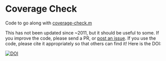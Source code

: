 # Coverage Check

Code to go along with [coverage-check.m](https://vsoch.github.io/2010/coverage-check-cov_check-m-alpha-release/)

This has not been updated since ~2011, but it should be useful to some. If you improve the code, please send a PR, or [post an issue](https://www.github.com/vsoch/coverage-check). If you use the code, please cite it appropriately so that others can find it! Here is the DOI:

[![DOI](https://zenodo.org/badge/72227174.svg)](https://zenodo.org/badge/latestdoi/72227174)
